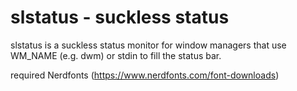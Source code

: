 slstatus - suckless status
==========================
slstatus is a suckless status monitor for window managers that use WM_NAME
(e.g. dwm) or stdin to fill the status bar.

required Nerdfonts (https://www.nerdfonts.com/font-downloads)
